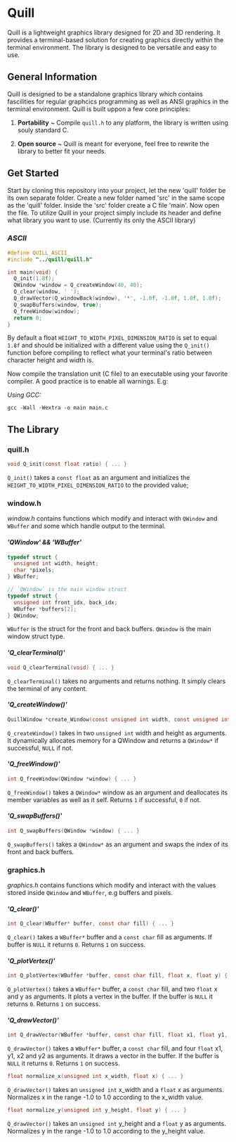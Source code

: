 # Quill

Quill is a lightweight graphics library designed for 2D and 3D rendering. It provides a terminal-based solution for creating graphics directly within the terminal environment. The library is designed to be versatile and easy to use.

## General Information

Quill is designed to be a standalone graphics library which contains fascilities for regular graphcics programming as well as ANSI graphics in the terminal environment. Quill is built uppon a few core principles:

1. **Portability** ~ Compile `quill.h` to any platform, the library is written using souly standard C.

2. **Open source** ~ Quill is meant for everyone, feel free to rewrite the library to better fit your needs.

## Get Started

Start by cloning this repository into your project, let the new 'quill' folder be its own separate folder. Create a new folder named 'src' in the same scope as the 'quill' folder. Inside the 'src' folder create a C file 'main'. Now open the file. To utilize Quill in your project simply include its header and define what library you want to use. (Currently its only the ASCII library)

### *ASCII*

```c
#define QUILL_ASCII_
#include "../quill/quill.h"

int main(void) {
  Q_init(1.8f);
  QWindow *window = Q_createWindow(40, 40);
  Q_clear(window, ' ');
  Q_drawVector(Q_windowBack(window), '*', -1.0f, -1.0f, 1.0f, 1.0f);
  Q_swapBuffers(window, true);
  Q_freeWindow(window);
  return 0;
}
```

By default a float `HEIGHT_TO_WIDTH_PIXEL_DIMENSION_RATIO` is set to equal `1.8f` and should be initialized with a different value using the `Q_init()` function before compiling to reflect what your terminal's ratio between character height and width is.

Now compile the translation unit (C file) to an executable using your favorite compiler. A good practice is to enable all warnings. E.g:

*Using GCC:*

`gcc -Wall -Wextra -o main main.c`

## The Library

### quill.h

```c
void Q_init(const float ratio) { ... }
```

`Q_init()` takes a `const float` as an argument and initializes the `HEIGHT_TO_WIDTH_PIXEL_DIMENSION_RATIO` to the provided value;

### window.h

*window.h* contains functions which modify and interact with `QWindow` and `WBuffer` and some which handle output to the terminal.

#### *'QWindow' && 'WBuffer'*

```c
typedef struct {
  unsigned int width, height;
  char *pixels;
} WBuffer;

// `QWindow` is the main window struct
typedef struct {
  unsigned int front_idx, back_idx;
  WBuffer *buffers[2];
} QWindow;
```

`WBuffer` is the struct for the front and back buffers.
`QWindow` is the main window struct type.

#### *'Q_clearTerminal()'*

```c
void Q_clearTerminal(void) { ... }
```

`Q_clearTerminal()` takes no arguments and returns nothing. It simply clears the terminal of any content.

#### *'Q_createWindow()'*

```c
QuillWindow *create_Window(const unsigned int width, const unsigned int height) { ... }
```

`Q_createWindow()` takes in two `unsigned int` width and height as arguments. It dynamically allocates memory for a QWindow and returns a `QWindow*` if successful, `NULL` if not.

#### *'Q_freeWindow()'*

```c
int Q_freeWindow(QWindow *window) { ... }
```

`Q_freeWindow()` takes a `QWindow*` window as an argument and deallocates its member variables as well as it self. Returns `1` if successful, `0` if not.

#### *'Q_swapBuffers()'*

```c
int Q_swapBuffers(QWindow *window) { ... }
```

`Q_swapBuffers()` takes a `QWindow*` as an argument and swaps the index of its front and back buffers.

### graphics.h

*graphics.h* contains functions which modify and interact with the values stored inside `QWindow` and `WBuffer`, e.g buffers and pixels.

#### *'Q_clear()'*

```c
int Q_clear(WBuffer* buffer, const char fill) { ... }
```

`Q_clear()` takes a `WBuffer*` buffer and a `const char` fill as arguments. If buffer is `NULL` it returns `0`. Returns `1` on success.

#### *'Q_plotVertex()'*

```c
int Q_plotVertex(WBuffer *buffer, const char fill, float x, float y) { ... }
```
`Q_plotVertex()` takes a `WBuffer*` buffer, a `const char` fill, and two `float` x and y as arguments. It plots a vertex in the buffer.  If the buffer is `NULL` it returns `0`. Returns `1` on success.

#### *'Q_drawVector()'*

```c
int Q_drawVector(WBuffer *buffer, const char fill, float x1, float y1, float x2, float y2) { ... }
```
`Q_drawVector()` takes a `WBuffer*` buffer, a `const char` fill, and four `float` x1, y1, x2 and y2 as arguments. It draws a vector in the buffer.  If the buffer is `NULL` it returns `0`. Returns `1` on success.

```c
float normalize_x(unsigned int x_width, float x) { ... }
```

`Q_drawVector()` takes an `unsigned int` x_width and a `float` x as arguments. Normalizes x in the range -1.0 to 1.0 according to the x_width value.

```c
float normalize_y(unsigned int y_height, float y) { ... }
```

`Q_drawVector()` takes an `unsigned int` y_height and a `float` y as arguments. Normalizes y in the range -1.0 to 1.0 according to the y_height value.
